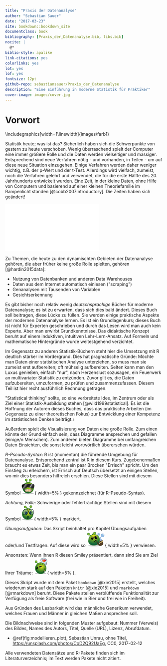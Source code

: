 ```yaml
--- 
title: "Praxis der Datenanalyse"
author: "Sebastian Sauer"
date: "2017-03-23"
site: bookdown::bookdown_site
documentclass: book
bibliography: [Praxis_der_Datenanalyse.bib, libs.bib]
nocite: |
  @*
biblio-style: apalike
link-citations: yes
colorlinks: yes
lot: yes
lof: yes
fontsize: 12pt
github-repo: sebastiansauer/Praxis_der_Datenanalyse
description: "Eine Einführung in moderne Statistik für Praktiker"
cover-image: images/cover.jpg
---
```






# Vorwort


\includegraphics[width=1\linewidth]{images/farb1} 


Statistik heute; was ist das? Sicherlich haben sich die Schwerpunkte von gestern zu heute verschoben. Wenig überraschend spielt der Computer eine immer größere Rolle und die Daten werden vielseitiger und massiger. Entsprechend sind neue Verfahren nötig - und vorhanden, in Teilen - um auf diese neue Situation einzugehen. Einige Verfahren werden daher weniger wichtig, z.B. der p-Wert und der t-Test. Allerdings wird vielfach, zumeist, noch die Verfahren gelehrt und verwendet, die für die erste Hälfte des 20. Jahrhunderts entwickelt wurden. Eine Zeit, in der kleine Daten, ohne Hilfe von Computern und basierend auf einer kleinen Theoriefamilie im Rampenlicht standen [@cobb2007introductory]. Die Zeiten haben sich geändert!

![](images/Forschung_frueher_heute.pdf)<!-- --> 

Zu Themen, die heute zu den dynamischten Gebieten der Datenanalyse gehören, die aber früher keine große Rolle spielten, gehören [@hardin2015data]: 

- Nutzung von Datenbanken und anderen Data Warehouses
- Daten aus dem Internet automatisch einlesen ("scraping")
- Genanalysen mit Tausenden von Variablen
- Gesichtserkennung




Es gibt bisher noch relativ wenig *deutschsprachige* Bücher für moderne Datenanalyse; es ist zu erwarten, dass sich dies bald ändert. Dieses Buch soll beitragen, diese Lücke zu füllen. Sie werden einige praktische Aspekte der modernen Datenanalyse lernen. Es ist ein Grundlagenkurs; dieses Buch ist nicht für Experten geschrieben und durch das Lesen wird man auch kein Experte. Aber man erwirbt Grundkenntnisse. Das didaktische Konzept beruht auf einem induktiven, intuitiven Lehr-Lern-Ansatz. Auf Formeln und mathematische Hintergründe wurde weitestgehend verzichtet. 

Im Gegensatz zu anderen Statistik-Büchern steht hier die Umsetzung mit R deutlich stärker im Vordergrund. Dies hat pragmatische Gründe: Möchte man Daten einer statistischen Analyse unterziehen, so muss man sie zumeist erst aufbereiten; oft mühselig aufbereiten. Selten kann man den Luxus genießen, einfach "nur", nach Herzenslust sozusagen, ein Feuerwerk an multivariater Statistik zu entzünden. Zuvor gilt es, die Daten aufzubereiten, umzuformen, zu prüfen und zusammenzufassen. Diesem Teil ist hier recht ausführlich Rechnung getragen. 

"Statistical thinking" sollte, so eine verbreitete Idee, im Zentrum oder als Ziel einer Statistik-Ausbildung stehen [@wild1999statistical]. Es ist die Hoffnung der Autoren dieses Buches, dass das praktische Arbeiten (im Gegensatz zu einer theoretischen Fokus) zur Entwicklung einer Kompetenz im statistischen Denken beiträgt.‹

Außerdem spielt die Visualisierung von Daten eine große Rolle. Zum einen könnte der Grund einfach sein, dass Diagramme ansprechen und gefallen (einige/n Menschen). Zum anderen bieten Diagramme bei umfangreichen Daten Einsichten, die sonst leicht wortwörtlich überersehen würden.

*R-Pseudo-Syntax*: R ist (momentan) die führende Umgebung für Datenanalyse. Entsprechend zentral ist R in diesem Kurs. Zugebenermaßen braucht es etwas Zeit, bis man ein paar Brocken "Errisch" spricht. Um den Einstieg zu erleichern, ist Errisch auf Deutsch übersetzt an einigen Stellen, wo mir dies besonders hilfreich erschien. Diese Stellen sind mit diesem Symbol ![](images/pseudocode.png){ width=5% } gekennzeichnet (für R-Pseudo-Syntax).

*Achtung, Falle*: Schwierige oder fehlerträchtige Stellen sind mit diesem Symbol ![](images/caution.png){ width=5% } markiert.

*Übungsaufgaben*: Das Skript beinhaltet pro Kapitel Übungsaufgaben oder/und Testfragen. Auf diese wird so ![](images/exercises.png){ width=5% } verwiesen.

Ansonsten: Wenn Ihnen R diesen Smiley präsentiert, dann sind Sie am Ziel Ihrer Träume: ![](images/love.png){ width=5% }. 


Dieses Skript wurde mit dem Paket `bookdown` [@xie2015] erstellt, welches wiederum stark auf den Paketen `knitr` [@xie2015] und `rmarkdown` [@rmarkdown] beruht. Diese Pakete stellen verblüffende Funktionalität zur Verfügung als freie Software (frei wie in Bier und frei wie in Freiheit).

Aus Gründen des Lesbarkeit wird das männliche Generikum verwendet, welches Frauen und Männer in gleichen Maßen ansprechen soll.


Die Bildnachweise sind in folgenden Muster aufgebaut:
Nummer (Verweis) des Bildes, Names des Autors, Titel, Quelle (URL), Lizenz, Abrufdatum.


- \@ref(fig:modellieren_plot), Sebastian Unrau, ohne Titel, https://unsplash.com/photos/CoD2Q92UaEg, CC0, 2017-02-12
 

Alle verwendeten Datensätze und R-Pakete finden sich im Literaturverzeichnis; im Text werden Pakete nicht zitiert.

